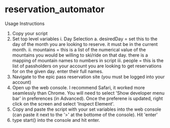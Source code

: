 # reservation_automator

Usage Instructions
1. Copy your script 
2. Set top level variables
  i. Day Selection
     a. desiredDay = set this to the day of the month you are looking to reserve. it must be in the current month.
  ii. mountains = this is a list of the numerical value of the mountains you would be willing to ski/ride on that day. there is a mapping of mountain names to         numbers in script
  iii. people = this is the list of passholders on your account you are looking to get reservations for on the given day. enter their full names.
3. Navigate to the epic pass reservation site (you must be logged into your account)
4. Open up the web console. I recommend Safari, it worked more seamlessly than Chrome. You will need to select 'Show developer menu bar' in preferences (in Advanced). Once the preferene is updated, right click on the screen and select 'Inspect Element'.  
5. Copy and paste the script with your set variables into the web console (can paste it next to the '>' at the bottome of the console). Hit 'enter'
6. type start() into the console and hit enter.
